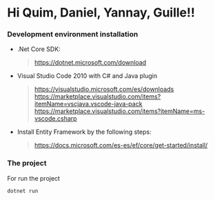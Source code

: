 # Hi Quim, Daniel, Yannay, Guille!! 

### Development environment installation
  - .Net Core SDK: 
    > https://dotnet.microsoft.com/download
  - Visual Studio Code 2010 with C# and Java plugin
    > https://visualstudio.microsoft.com/es/downloads
    <https://marketplace.visualstudio.com/items?itemName=vscjava.vscode-java-pack>
    https://marketplace.visualstudio.com/items?itemName=ms-vscode.csharp
  - Install Entity Framework by the following steps:
	> https://docs.microsoft.com/es-es/ef/core/get-started/install/
### The project
For run the project
```sh
dotnet run
```
